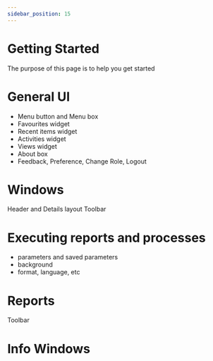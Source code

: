 ```yaml
---
sidebar_position: 15
---
```

# Getting Started

The purpose of this page is to help you get started

# General UI

- Menu button and Menu box
- Favourites widget
- Recent items widget
- Activities widget
- Views widget
- About box
- Feedback, Preference, Change Role, Logout

# Windows


Header and Details layout
Toolbar

# Executing reports and processes

- parameters and saved parameters
- background
- format, language, etc

# Reports

Toolbar

# Info Windows
